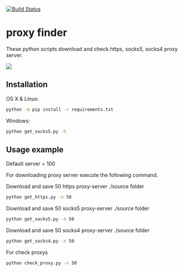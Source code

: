 [![Build Status](https://travis-ci.org/DigitalDieter/proxy_finder.svg?branch=master)](https://travis-ci.org/DigitalDieter/proxy_finder)

# proxy finder

These python scripts download and check https, socks5, socks4 proxy server.

![](header.png)

## Installation

OS X & Linux:

```bash
python -m pip install -r requirements.txt
```

Windows:

```bash
python get_socks5.py -h
```

## Usage example
Default server = 100

For downloading proxy server execute the following command.


Download and save 50 https proxy-server ./source folder 
```bash
python get_https.py -n 50
```

Download and save 50 socks5 proxy-server ./source folder 
```bash
python get_socks5.py -n 50
```

Download and save 50 socks4 proxy-server ./source folder 
```bash
python get_socks4.py -n 50
```

For check proxys

```bash
python check_proxy.py -n 50
```



